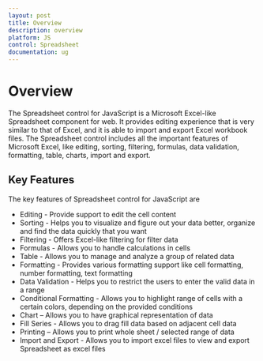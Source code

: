 ```yaml
---
layout: post
title: Overview 
description: overview
platform: JS
control: Spreadsheet
documentation: ug
---
```

# Overview

The Spreadsheet control for JavaScript is a Microsoft Excel-like Spreadsheet component for web. It provides editing experience that is very similar to that of Excel, and it is able to import and export Excel workbook files. The Spreadsheet control includes all the important features of Microsoft Excel, like editing, sorting, filtering, formulas, data validation, formatting, table, charts, import and export.

## Key Features

The key features of Spreadsheet control for JavaScript are

* Editing - Provide support to edit the cell content
* Sorting - Helps you to visualize and figure out your data better, organize and find the data quickly that you want
* Filtering - Offers Excel-like filtering for filter data 
* Formulas - Allows you to handle calculations in cells
* Table - Allows you to manage and analyze a group of related data 
* Formatting - Provides various formatting support like cell formatting, number formatting, text formatting
* Data Validation - Helps you to restrict the users to enter the valid data in a range
* Conditional Formatting - Allows you to highlight range of cells with a certain colors, depending on the provided conditions
* Chart – Allows you to have graphical representation of data
* Fill Series - Allows you to drag fill data based on adjacent cell data
* Printing – Allows you to print whole sheet / selected range of data
* Import and Export -  Allows you to import excel files to view and export Spreadsheet as excel files

